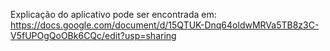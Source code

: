 Explicação do aplicativo pode ser encontrada em: https://docs.google.com/document/d/15QTUK-Dnq64oldwMRVa5TB8z3C-V5fUPOgQoOBk6CQc/edit?usp=sharing
